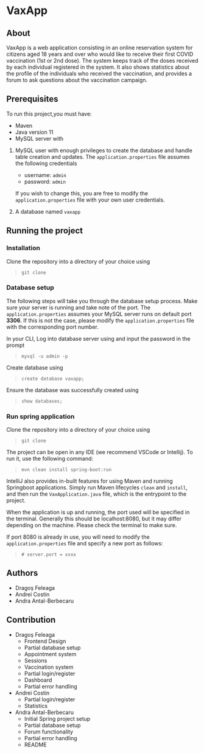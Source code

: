 # VaxApp

## About

VaxApp is a web application consisting in an online reservation system for citizens aged 18 years and over who would like to receive their first COVID vaccination (1st or 2nd dose). The system keeps track of the doses received by each individual registered in the system. It also shows statistics about the profile of the individuals who received the vaccination, and provides a forum to ask questions about the vaccination campaign.

## Prerequisites

To run this project,you must have:

- Maven
- Java version 11
- MySQL server with

1.  MySQL user with enough privileges to create the database and handle table creation and updates. The `application.properties` file assumes the following credentials

    - username: `admin`
    - password: `admin`

    If you wish to change this, you are free to modify the `application.properties` file with your own user credentials.

1.  A database named `vaxapp`

## Running the project

### Installation

Clone the repository into a directory of your choice using

> `git clone`

### Database setup

The following steps will take you through the database setup process. Make sure your server is running and take note of the port. The `application.properties` assumes your MySQL server runs on default port **3306**. If this is not the case, please modify the `application.properties` file with the corresponding port number.

In your CLI, Log into database server using and input the password in the prompt

> `mysql -u admin -p`

Create database using

> `create database vaxapp;`

Ensure the database was successfully created using

> `show databases;`

### Run spring application

Clone the repository into a directory of your choice using

> `git clone`

The project can be open in any IDE (we recommend VSCode or Intellij). To run it, use the following command:

> `mvn clean install spring-boot:run`

IntelliJ also provides in-built features for using Maven and running Springboot applications. Simply run Maven lifecycles `clean` and `install`, and then run the `VaxApplication.java` file, which is the entrypoint to the project.

When the application is up and running, the port used will be specified in the terminal. Generally this should be localhost:8080, but it may differ depending on the machine. Please check the terminal to make sure.

If port 8080 is already in use, you will need to modify the `application.properties` file and specify a new port as follows:

> `# server.port = xxxx`

## Authors

- Dragoș Feleaga
- Andrei Costin
- Andra Antal-Berbecaru

## Contribution

- Dragoș Feleaga
  - Frontend Design
  - Partial database setup
  - Appointment system
  - Sessions
  - Vaccination system
  - Partial login/register
  - Dashboard
  - Partial error handling
- Andrei Costin
  - Partial login/register
  - Statistics
- Andra Antal-Berbecaru
  - Initial Spring project setup
  - Partial database setup
  - Forum functionality
  - Partial error handling
  - README
